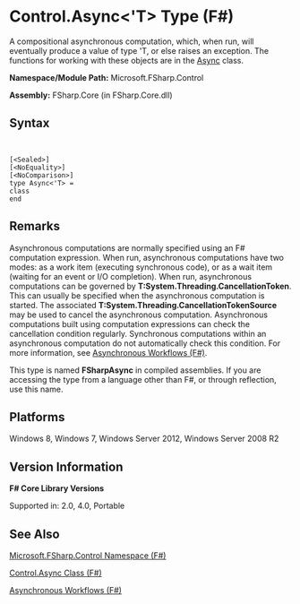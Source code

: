 # Control.Async<'T> Type (F#)

A compositional asynchronous computation, which, when run, will eventually produce a value of type 'T, or else raises an exception. The functions for working with these objects are in the [Async](http://msdn.microsoft.com/en-us/library/03eb4d12-a01a-4565-a077-5e83f17cf6f7) class.

**Namespace/Module Path:** Microsoft.FSharp.Control

**Assembly:** FSharp.Core (in FSharp.Core.dll)


## Syntax


```


[<Sealed>]
[<NoEquality>]
[<NoComparison>]
type Async<'T> =
class
end

```



## Remarks
Asynchronous computations are normally specified using an F# computation expression. When run, asynchronous computations have two modes: as a work item (executing synchronous code), or as a wait item (waiting for an event or I/O completion). When run, asynchronous computations can be governed by **T:System.Threading.CancellationToken**. This can usually be specified when the asynchronous computation is started. The associated **T:System.Threading.CancellationTokenSource** may be used to cancel the asynchronous computation. Asynchronous computations built using computation expressions can check the cancellation condition regularly. Synchronous computations within an asynchronous computation do not automatically check this condition. For more information, see [Asynchronous Workflows &#40;F&#35;&#41;](Asynchronous-Workflows-%5BFSharp%5D.md).

This type is named **FSharpAsync** in compiled assemblies. If you are accessing the type from a language other than F#, or through reflection, use this name.


## Platforms
Windows 8, Windows 7, Windows Server 2012, Windows Server 2008 R2


## Version Information
**F# Core Library Versions**

Supported in: 2.0, 4.0, Portable




## See Also
[Microsoft.FSharp.Control Namespace &#40;F&#35;&#41;](Microsoft.FSharp.Control-Namespace-%5BFSharp%5D.md)

[Control.Async Class &#40;F&#35;&#41;](Control.Async-Class-%5BFSharp%5D.md)

[Asynchronous Workflows &#40;F&#35;&#41;](Asynchronous-Workflows-%5BFSharp%5D.md)

